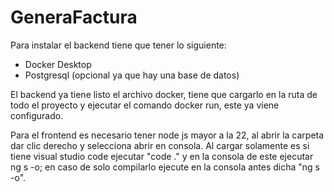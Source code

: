 # GeneraFactura

Para instalar el backend tiene que tener lo siguiente:
 * Docker Desktop
 * Postgresql (opcional ya que hay una base de datos)

El backend ya tiene listo el archivo docker, tiene que cargarlo en la ruta de todo el proyecto y ejecutar el comando docker run, este ya viene configurado.

Para el frontend es necesario tener node js mayor a la 22, al abrir la carpeta dar clic derecho y selecciona abrir en consola. Al cargar solamente es si tiene visual studio code ejecutar "code ." y en la consola de este ejecutar ng s -o; en caso de solo compilarlo ejecute en la consola antes dicha "ng s -o".
